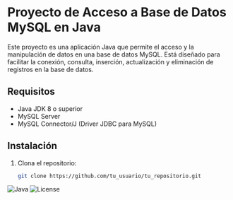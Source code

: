 # Proyecto de Acceso a Base de Datos MySQL en Java

Este proyecto es una aplicación Java que permite el acceso y la manipulación de datos en una base de datos MySQL. Está diseñado para facilitar la conexión, consulta, inserción, actualización y eliminación de registros en la base de datos.

## Requisitos

- Java JDK 8 o superior
- MySQL Server
- MySQL Connector/J (Driver JDBC para MySQL)

## Instalación

1. Clona el repositorio:
   ```bash
   git clone https://github.com/tu_usuario/tu_repositorio.git
![Java](https://img.shields.io/badge/java-17-blue)
![License](https://img.shields.io/badge/license-MIT-green)
